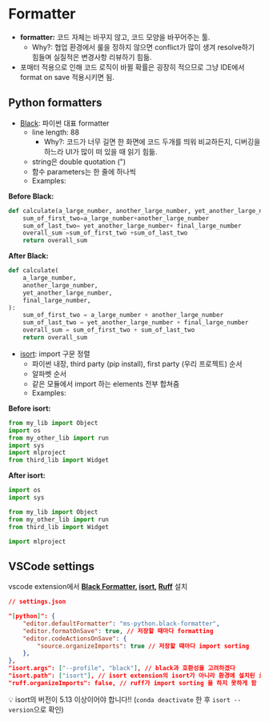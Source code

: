 # Formatter

- **formatter:** 코드 자체는 바꾸지 않고, 코드 모양을 바꾸어주는 툴.  
    - Why?: 협업 환경에서 룰을 정하지 않으면 conflict가 많이 생겨 resolve하기 힘들며 실질적은 변경사항 리뷰하기 힘듦.
- 포매터 적용으로 인해 코드 로직이 바뀔 확률은 굉장히 적으므로 그냥 IDE에서 format on save 적용시키면 됨.

## Python formatters

- [Black](https://github.com/psf/black): 파이썬 대표 formatter
    - line length: 88
        - Why?: 코드가 너무 길면 한 화면에 코드 두개를 띄워 비교하든지, 디버깅을 하느라 UI가 많이 떠 있을 때 읽기 힘듦.
    - string은 double quotation (")
    - 함수 parameters는 한 줄에 하나씩
    - Examples:

**Before Black:**

```python
def calculate(a_large_number, another_large_number, yet_another_large_number, final_large_number):
    sum_of_first_two=a_large_number+another_large_number
    sum_of_last_two= yet_another_large_number+ final_large_number
    overall_sum =sum_of_first_two +sum_of_last_two
    return overall_sum
```

**After Black:**

```python
def calculate(
    a_large_number,
    another_large_number,
    yet_another_large_number,
    final_large_number,
):
    sum_of_first_two = a_large_number + another_large_number
    sum_of_last_two = yet_another_large_number + final_large_number
    overall_sum = sum_of_first_two + sum_of_last_two
    return overall_sum
```

- [isort](https://github.com/PyCQA/isort): import 구문 정렬
    - 파이썬 내장, third party (pip install), first party (우리 프로젝트) 순서
    - 알파벳 순서
    - 같은 모듈에서 import 하는 elements 전부 합쳐줌
    - Examples:

**Before isort:**

```python
from my_lib import Object
import os
from my_other_lib import run
import sys
import mlproject
from third_lib import Widget
```

**After isort:**

```python
import os
import sys

from my_lib import Object
from my_other_lib import run
from third_lib import Widget

import mlproject
```

## VSCode settings

vscode extension에서 **[Black Formatter](https://marketplace.visualstudio.com/items?itemName=ms-python.black-formatter), [isort](https://marketplace.visualstudio.com/items?itemName=ms-python.isort), [Ruff](https://marketplace.visualstudio.com/items?itemName=charliermarsh.ruff)** 설치

```json
// settings.json

"[python]": {
    "editor.defaultFormatter": "ms-python.black-formatter",
    "editor.formatOnSave": true, // 저장할 때마다 formatting
    "editor.codeActionsOnSave": {
        "source.organizeImports": true // 저장할 때마다 import sorting
    },
},
"isort.args": ["--profile", "black"], // black과 호환성을 고려하겠다
"isort.path": ["isort"], // isort extension의 isort가 아니라 환경에 설치된 isort 사용
"ruff.organizeImports": false, // ruff가 import sorting 을 하지 못하게 함
```

💡 isort의 버전이 5.13 이상이어야 합니다!! (`conda deactivate` 한 후 `isort --version`으로 확인)
